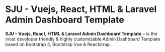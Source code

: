 # SJU - Vuejs, React, HTML & Laravel Admin Dashboard Template

**SJU – Vuejs, React, HTML & Laravel Admin Dashboard Template** – is the most developer friendly & highly customizable Admin Dashboard Template based on Bootstrap 4, Bootstrap Vue & Reactstrap.
